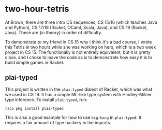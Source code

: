 two-hour-tetris
===============

At Brown, there are three intro CS sequences, CS 15/16 (which teaches Java and Python), CS 17/18 (Racket, OCaml, Scala, Java), and CS 19 (Racket, Java). These are (in theory) in order of difficulty.

To demonstrate to my friend in CS 15 why I think it's a bad course, I wrote this Tetris in two hours while she was working on hers, which is a two week project in CS 15. The functionaliy is not entirely equivalent, but it is pretty close, and I chose to leave the code as is to demonstrate how easy it is to build simple games in Racket.

plai-typed
----------
This project is written in the `plai-typed` dialect of Racket, which was what we used in CS 19. It has a simple ML-like type system with Hindley-Milner type inference. To install `plai-typed`, run:

    raco pkg install plai-typed

This is also a good example for how to use `big-bang` in `plai-typed`. It requires a fair amount of type hackery in the imports.
